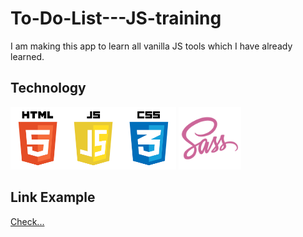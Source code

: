 # To-Do-List---JS-training

I am making this app to learn all vanilla JS tools which I have already learned. 

## Technology
<img src="images/jsTech.png" height="100"> <img src="images/sassLogo.png" height="100">
## Link Example
[Check...](https://kenseikun.github.io/To-Do-List---JS/)
